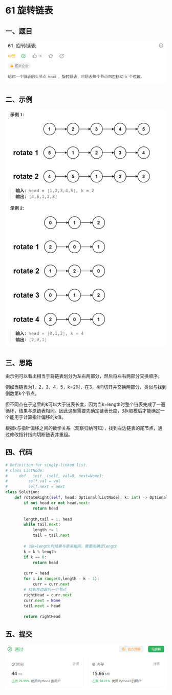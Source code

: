 # 61 旋转链表

## 一、题目

![image-20231110095643692](./assets/image-20231110095643692.png)



## 二、示例

![image-20231110095720784](./assets/image-20231110095720784.png)



## 三、思路

由示例可以看出相当于将链表划分为左右两部分，然后将左右两部分交换顺序。

例如当链表为1，2，3，4，5，k=2时，在3，4间切开并交换两部分，类似与找到倒数第k个节点。

但不同点在于这里的k可以大于链表长度，因为当k=length时整个链表完成了一遍循环，结果与原链表相同。因此这里需要先确定链表长度，对k取模后才能确定一个能用于计算指针偏移的k值。

根据k与指针偏移之间的数学关系（观察归纳可知），找到左边链表的尾节点，通过修改指针指向切断链表并重组。



## 四、代码

```python
# Definition for singly-linked list.
# class ListNode:
#     def __init__(self, val=0, next=None):
#         self.val = val
#         self.next = next
class Solution:
    def rotateRight(self, head: Optional[ListNode], k: int) -> Optional[ListNode]:
        if not head or not head.next:
            return head

        length,tail = 1, head
        while tail.next:
            length += 1
            tail = tail.next

        # 当k=length时结果与原来相同，需要先确定length
        k = k % length
        if k == 0:
            return head

        curr = head
        for i in range(0,length - k - 1):
            curr = curr.next
        # 找到左边最后一个节点
        rightHead = curr.next
        curr.next = None
        tail.next = head

        return rightHead
```



## 五、提交

![image-20231110100329838](./assets/image-20231110100329838.png)